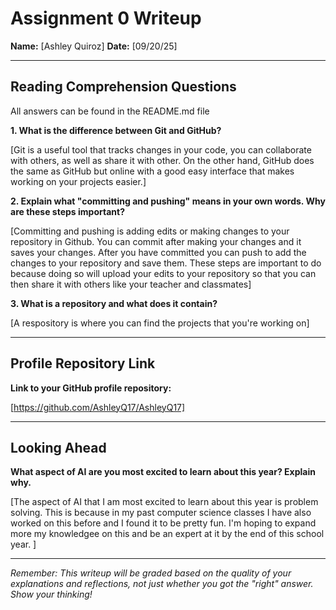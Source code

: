 # Assignment 0 Writeup

**Name:** [Ashley Quiroz] 
**Date:** [09/20/25]

---

## Reading Comprehension Questions
All answers can be found in the README.md file

**1. What is the difference between Git and GitHub?**

[Git is a useful tool that tracks changes in your code, you can collaborate with others, as well as share it with other. On the other hand, GitHub does the same as GitHub but online with a good easy interface that makes working on your projects easier.]

**2. Explain what "committing and pushing" means in your own words. Why are these steps important?**

[Committing and pushing is adding edits or making changes to your repository in Github. You can commit after making your changes and it saves your changes. After you have committed you can push to add the changes to your repository and save them. These steps are important to do because doing so will upload your edits to your repository so that you can then share it with others like your teacher and classmates]

**3. What is a repository and what does it contain?**

[A respository is where you can find the projects that you're working on]

---

## Profile Repository Link

**Link to your GitHub profile repository:** 

[https://github.com/AshleyQ17/AshleyQ17]

---

## Looking Ahead

**What aspect of AI are you most excited to learn about this year? Explain why.**

[The aspect of AI that I am most excited to learn about this year is problem solving. This is because in my past computer science classes I have also worked on this before and I found it to be pretty fun. I'm hoping to expand more my knowledgee on this and be an expert at it by the end of this school year. ]

---

*Remember: This writeup will be graded based on the quality of your explanations and reflections, not just whether you got the "right" answer. Show your thinking!*
